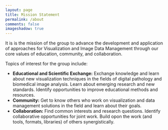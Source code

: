 ```yaml
---
layout: page
title: Mission Statement
permalink: /about
comments: false
imageshadow: true
---
```


It is is the mission of the group to advance the development and application of approaches for Visualization and Image Data Management through our core values of education, community, and collaboration.


Topics of interest for the group include:
- **Educational and Scientific Exchange:** Exchange knowledge and learn about new visualization techniques in the fields of digital pathology and biomedical image analysis. Learn about emerging research and new standards. Identify opportunities to improve educational methods and resources.
- **Community:** Get to know others who work on visualization and data management solutions in the field and learn about their goals.
- **Collaboration:** Find common interests and research questions. Identify collaborative opportunities for joint work. Build opon the work (and tools, formats, libraries) of others synergistically.